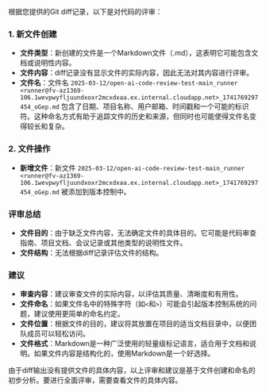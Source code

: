 根据您提供的Git diff记录，以下是对代码的评审：

### 1. 新文件创建

- **文件类型**：新创建的文件是一个Markdown文件（.md），这表明它可能包含文档或说明性内容。
- **文件内容**：diff记录没有显示文件的实际内容，因此无法对其内容进行评审。
- **文件名**：文件名 `2025-03-12/open-ai-code-review-test-main_runner <runner@fv-az1369-106.1wevpwyfljuundxoxr2mcxdxaa.ex.internal.cloudapp.net>_1741769297454_oGep.md` 包含了日期、项目名称、用户邮箱、时间戳和一个可能的标识符。这种命名方式有助于追踪文件的历史和来源，但同时也可能使得文件名变得较长和复杂。

### 2. 文件操作

- **新增文件**：新文件 `2025-03-12/open-ai-code-review-test-main_runner <runner@fv-az1369-106.1wevpwyfljuundxoxr2mcxdxaa.ex.internal.cloudapp.net>_1741769297454_oGep.md` 被添加到版本控制中。

### 评审总结

- **文件目的**：由于缺乏文件内容，无法确定文件的具体目的。它可能是代码审查指南、项目文档、会议记录或其他类型的说明性文件。
- **文件结构**：无法根据diff记录评估文件的结构。

### 建议

- **审查内容**：建议审查文件的实际内容，以评估其质量、清晰度和有用性。
- **文件命名**：如果文件名中的特殊字符（如`<`和`>`）可能会引起版本控制系统的问题，建议使用更简单的命名约定。
- **文件位置**：根据文件的目的，建议将其放置在项目的适当文档目录中，以便团队成员可以轻松访问。
- **文件格式**：Markdown是一种广泛使用的轻量级标记语言，适合用于文档和说明。如果文件内容是结构化的，使用Markdown是一个好选择。

由于diff输出没有提供文件的具体内容，以上评审和建议是基于文件创建和命名的初步分析。要进行全面评审，需要查看文件的具体内容。